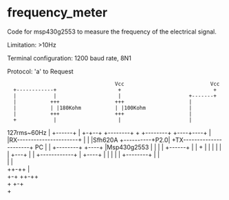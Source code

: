 frequency_meter
===============

Code for msp430g2553 to measure the frequency of the electrical signal.

Limitation: >10Hz

Terminal configuration: 1200 baud rate, 8N1

Protocol: 'a' to Request


                                       Vcc                            Vcc                            
      +------------+                    +                              +                             
      |            |                    |                      +-------+                             
      |           +++                  +++                     |                                     
      |           | |180Kohm           | |100Kohm              |                                     
      |           +++                  +++                     |                                     
      +            |                    |                      |                                     
127rms~60Hz        |        +------+    |                    +-+--+                        +--------+
      +            +--------+      +----+----+               |    |RX----------------------+        |
      |                     |Sfh620A         +----------+P2.0|    +TX----------------------+ PC     |
      |            +--------+      +----+                    |Msp430g2553                  |        |
      |            |        +------+    |                    |    +                        |        |
      |            |                    |                    |    +---+                    |        |
      +------------+                    |                    +----+   |                    |        |
                                        |                             |                    +--------+
                                        |                             |                              
                                        |                             |                              
                                      ++-++                           |                              
                                       +-+                          ++-++                            
                                        +                            +-+                             
                                                                      +                              
